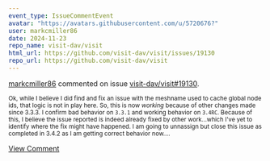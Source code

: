 ```yaml
---
event_type: IssueCommentEvent
avatar: "https://avatars.githubusercontent.com/u/5720676?"
user: markcmiller86
date: 2024-11-23
repo_name: visit-dav/visit
html_url: https://github.com/visit-dav/visit/issues/19130
repo_url: https://github.com/visit-dav/visit
---
```


<a href='https://github.com/markcmiller86' target='_blank'>markcmiller86</a> commented on issue <a href='https://github.com/visit-dav/visit/issues/19130' target='_blank'>visit-dav/visit#19130</a>.

<small>Ok, while I believe I did find and fix an issue with the meshname used to cache global node ids, that logic is not in play here. So, this is now *working* because of other changes made since 3.3.3. I confirm bad behavior on `3.3.1` and working behavior on `3.4RC`. Because of this, I believe the issue reported is indeed already fixed by other work...which I've yet to identify where the fix might have happened. I am going to unnassign but close this issue as completed in 3.4.2 as I am getting correct behavior now....</small>

<a href='https://github.com/visit-dav/visit/issues/19130' target='_blank'>View Comment</a>